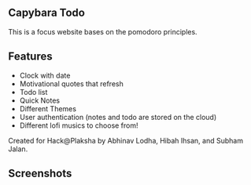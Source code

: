 ## Capybara Todo

This is a focus website bases on the pomodoro principles. 

## Features

- Clock with date
- Motivational quotes that refresh
- Todo list
- Quick Notes
- Different Themes
- User authentication (notes and todo are stored on the cloud)
- Different lofi musics to choose from!


Created for Hack@Plaksha by Abhinav Lodha, Hibah Ihsan, and Subham Jalan.

## Screenshots

